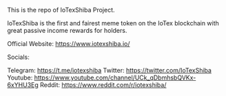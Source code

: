 This is the repo of IoTexShiba Project.

IoTexShiba is the first and fairest meme token on the IoTex blockchain with great passive income rewards for holders.

Official Website: https://www.iotexshiba.io/

Socials:

Telegram: https://t.me/iotexshiba
Twitter: https://twitter.com/IoTexShiba
Youtube: https://www.youtube.com/channel/UCk_qDbmhsbQVKx-6xYHU3Eg
Reddit: https://www.reddit.com/r/iotexshiba/
